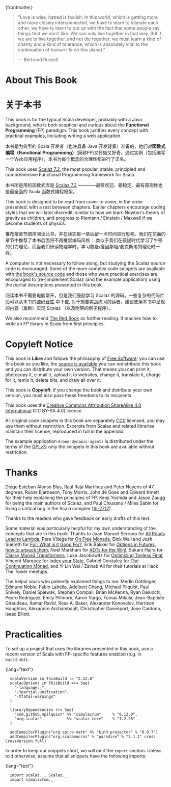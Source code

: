 {frontmatter}

> "Love is wise; hatred is foolish. In this world, which is getting more
> and more closely interconnected, we have to learn to tolerate each
> other, we have to learn to put up with the fact that some people say
> things that we don't like. We can only live together in that way. But
> if we are to live together, and not die together, we must learn a kind
> of charity and a kind of tolerance, which is absolutely vital to the
> continuation of human life on this planet."
> 
> ― Bertrand Russell


# About This Book
# 关于本书

This book is for the typical Scala developer, probably with a Java background,
who is both sceptical and curious about the **Functional Programming** (FP)
paradigm. This book justifies every concept with practical examples, including
writing a web application.

本书是为典型的 Scala 开发者（也许具备 Java 开发背景）准备的，他们对**函数式编程（Functional Programming）**(简称FP)又怀疑又好奇。通过实例（包括编写一个Web应用程序），本书为每个概念的合理性都进行了正名。

This book uses [Scalaz 7.2](https://github.com/scalaz/scalaz), the most popular, stable, principled and
comprehensive Functional Programming framework for Scala.

本书所是用的函数式库是 [Scalaz 7.2](https://github.com/scalaz/scalaz) ————最受欢迎、最稳定、最有原则性也是最全面的 Scala 
函数式编程框架。

This book is designed to be read from cover to cover, in the order presented,
with a rest between chapters. Earlier chapters encourage coding styles that we
will later discredit: similar to how we learn Newton's theory of gravity as
children, and progress to Riemann / Einstein / Maxwell if we become students of
physics.

推荐按章节顺序阅读此书，并在读完每一章后留一点时间进行思考。我们在前面的章节中推荐了本书后面将不再推崇编码风格：
类似于我们在孩提时代学习了牛顿的引力理论，而当我们研读物理学时，学习黎曼/爱因斯坦/麦克斯韦的理论时一样。

A computer is not necessary to follow along, but studying the Scalaz source code
is encouraged. Some of the more complex code snippets are available with [the
book's source code](https://github.com/fommil/fpmortals/) and those who want practical exercises are encouraged to
(re-)implement Scalaz (and the example application) using the partial
descriptions presented in this book.

阅读本书不需要电脑常开，但是我们鼓励学习 Scalaz 的源码。一些复杂的代码片段可以从本书的[源码仓库](https://github.com/fommil/fpmortals/) 中下载, 对于想要实战练习的读者，建议使用本书中呈现的内容（重新）实现 Scalaz （以及附带的例子程序）。

We also recommend [The Red Book](https://www.manning.com/books/functional-programming-in-scala) as further reading. It teaches how to write an FP
library in Scala from first principles.


# Copyleft Notice

This book is **Libre** and follows the philosophy of [Free Software](https://www.gnu.org/philosophy/free-sw.en.html): you can use
this book as you like, the [source is available](https://github.com/fommil/fpmortals/) you can redistribute this book
and you can distribute your own version. That means you can print it, photocopy
it, e-mail it, upload it to websites, change it, translate it, charge for it,
remix it, delete bits, and draw all over it.

This book is **Copyleft**: if you change the book and distribute your own version,
you must also pass these freedoms to its recipients.

This book uses the [Creative Commons Attribution ShareAlike 4.0 International](https://creativecommons.org/licenses/by-sa/4.0/legalcode) (CC
BY-SA 4.0) license.

All original code snippets in this book are separately [CC0](https://wiki.creativecommons.org/wiki/CC0) licensed, you may use
them without restriction. Excerpts from Scalaz and related libraries maintain
their license, reproduced in full in the appendix.

The example application `drone-dynamic-agents` is distributed under the terms of
the [GPLv3](https://www.gnu.org/licenses/gpl-3.0.en.html): only the snippets in this book are available without restriction.


# Thanks

Diego Esteban Alonso Blas, Raúl Raja Martínez and Peter Neyens of 47
degrees, Rúnar Bjarnason, Tony Morris, John de Goes and Edward Kmett
for their help explaining the principles of FP. Kenji Yoshida and
Jason Zaugg for being the main authors of Scalaz, and Paul Chiusano /
Miles Sabin for fixing a critical bug in the Scala compiler ([SI-2712](https://issues.scala-lang.org/browse/SI-2712)).

Thanks to the readers who gave feedback on early drafts of this text.

Some material was particularly helpful for my own understanding of the concepts
that are in this book. Thanks to Juan Manuel Serrano for [All Roads Lead to
Lambda](https://skillsmatter.com/skillscasts/9904-london-scala-march-meetup#video), Pere Villega for [On Free Monads](http://perevillega.com/understanding-free-monads), Dick Wall and Josh Suereth for [For:
What is it Good For?](https://www.youtube.com/watch?v=WDaw2yXAa50), Erik Bakker for [Options in Futures, how to unsuck them](https://www.youtube.com/watch?v=hGMndafDcc8),
Noel Markham for [ADTs for the Win!](https://www.47deg.com/presentations/2017/06/01/ADT-for-the-win/), Sukant Hajra for [Classy Monad Transformers](https://www.youtube.com/watch?v=QtZJATIPB0k),
Luka Jacobowitz for [Optimizing Tagless Final](https://lukajcb.github.io/blog/functional/2018/01/03/optimizing-tagless-final.html), Vincent Marquez for [Index your
State](https://www.youtube.com/watch?v=JPVagd9W4Lo), Gabriel Gonzalez for [The Continuation Monad](http://www.haskellforall.com/2012/12/the-continuation-monad.html), and Yi Lin Wei / Zainab Ali
for their tutorials at Hack The Tower meetups.

The helpul souls who patiently explained things to me: Merlin Göttlinger, Edmund
Noble, Fabio Labella, Adelbert Chang, Michael Pilquist, Paul Snively, Daniel
Spiewak, Stephen Compall, Brian McKenna, Ryan Delucchi, Pedro Rodriguez, Emily
Pillmore, Aaron Vargo, Tomas Mikula, Jean-Baptiste Giraudeau, Itamar Ravid, Ross
A. Baker, Alexander Konovalov, Harrison Houghton, Alexandre Archambault,
Christopher Davenport, Jose Cardona, Isaac Elliott.


# Practicalities

To set up a project that uses the libraries presented in this book, use a recent
version of Scala with FP-specific features enabled (e.g. in `build.sbt`):

{lang="text"}
~~~~~~~~
  scalaVersion in ThisBuild := "2.12.6"
  scalacOptions in ThisBuild ++= Seq(
    "-language:_",
    "-Ypartial-unification",
    "-Xfatal-warnings"
  )
  
  libraryDependencies ++= Seq(
    "com.github.mpilquist" %% "simulacrum"     % "0.13.0",
    "org.scalaz"           %% "scalaz-core"    % "7.2.26"
  )
  
  addCompilerPlugin("org.spire-math" %% "kind-projector" % "0.9.7")
  addCompilerPlugin("org.scalamacros" % "paradise" % "2.1.1" cross CrossVersion.full)
~~~~~~~~

In order to keep our snippets short, we will omit the `import`
section. Unless told otherwise, assume that all snippets have the
following imports:

{lang="text"}
~~~~~~~~
  import scalaz._, Scalaz._
  import simulacrum._
~~~~~~~~


